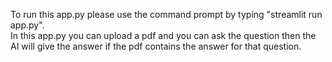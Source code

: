 To run this app.py please use the command prompt by typing "streamlit run app.py".  
In this app.py you can upload a pdf and you can ask the question then the AI will give the answer if the pdf contains the answer for that question.
